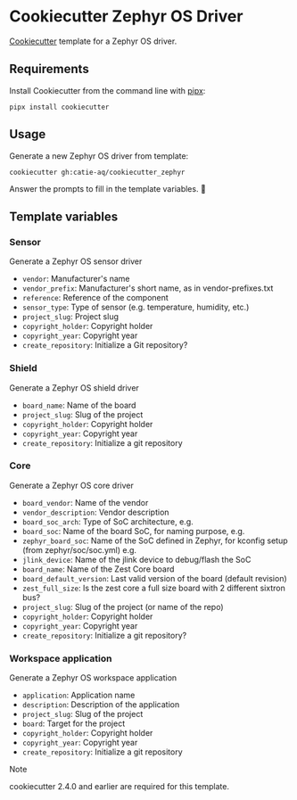 # Cookiecutter Zephyr OS Driver

[Cookiecutter](https://github.com/audreyr/cookiecutter) template for a Zephyr OS driver.

## Requirements

Install Cookiecutter from the command line with [pipx](https://pypa.github.io/pipx/):

```shell
pipx install cookiecutter
```

## Usage

Generate a new Zephyr OS driver from template:

```shell
cookiecutter gh:catie-aq/cookiecutter_zephyr
```

Answer the prompts to fill in the template variables. 🚀

## Template variables

### Sensor
Generate a Zephyr OS sensor driver

- `vendor`: Manufacturer's name
- `vendor_prefix`: Manufacturer's short name, as in vendor-prefixes.txt
- `reference`: Reference of the component
- `sensor_type`: Type of sensor (e.g. temperature, humidity, etc.)
- `project_slug`: Project slug
- `copyright_holder`: Copyright holder
- `copyright_year`: Copyright year
- `create_repository`: Initialize a Git repository?

### Shield
Generate a Zephyr OS shield driver

- `board_name`: Name of the board
- `project_slug`: Slug of the project
- `copyright_holder`: Copyright holder
- `copyright_year`: Copyright year
- `create_repository`: Initialize a git repository

### Core
Generate a Zephyr OS core driver

- `board_vendor`: Name of the vendor
- `vendor_description`: Vendor description
- `board_soc_arch`: Type of SoC architecture, e.g.
- `board_soc`: Name of the board SoC, for naming purpose, e.g.
- `zephyr_board_soc`: Name of the SoC defined in Zephyr, for kconfig setup (from zephyr/soc/soc.yml) e.g.
- `jlink_device`: Name of the jlink device to debug/flash the SoC
- `board_name`: Name of the Zest Core board
- `board_default_version`: Last valid version of the board (default revision)
- `zest_full_size`: Is the zest core a full size board with 2 different sixtron bus?
- `project_slug`: Slug of the project (or name of the repo)
- `copyright_holder`: Copyright holder
- `copyright_year`: Copyright year
- `create_repository`: Initialize a git repository?

### Workspace application
Generate a Zephyr OS workspace application

- `application`: Application name
- `description`: Description of the application
- `project_slug`: Slug of the project
- `board`: Target for the project
- `copyright_holder`: Copyright holder
- `copyright_year`: Copyright year
- `create_repository`: Initialize a git repository

> [!NOTE]
>
> cookiecutter 2.4.0 and earlier are required for this template.
